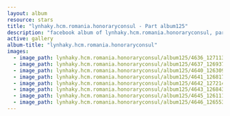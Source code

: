 ```yaml
---
layout: album
resource: stars
title: "lynhaky.hcm.romania.honoraryconsul - Part album125"
description: "facebook album of lynhaky.hcm.romania.honoraryconsul, part album125."
active: gallery
album-title: "lynhaky.hcm.romania.honoraryconsul"
images:
  - image_path: lynhaky.hcm.romania.honoraryconsul/album125/4636_127113837_3694728070562035_1615451869214619288_n.jpg
  - image_path: lynhaky.hcm.romania.honoraryconsul/album125/4637_126937049_3694727980562044_1992182219525387250_n.jpg
  - image_path: lynhaky.hcm.romania.honoraryconsul/album125/4640_126309821_3694727773895398_391973559199843663_n.jpg
  - image_path: lynhaky.hcm.romania.honoraryconsul/album125/4641_126817733_3694727713895404_8047866555212968152_n.jpg
  - image_path: lynhaky.hcm.romania.honoraryconsul/album125/4642_127214388_3694727573895418_8397005648492300425_n.jpg
  - image_path: lynhaky.hcm.romania.honoraryconsul/album125/4643_126843207_3694727533895422_4148207580220869487_n.jpg
  - image_path: lynhaky.hcm.romania.honoraryconsul/album125/4645_126111842_3694727380562104_9190522677133757719_n.jpg
  - image_path: lynhaky.hcm.romania.honoraryconsul/album125/4646_126553802_3694727283895447_3433486342500017407_n.jpg
---
```


